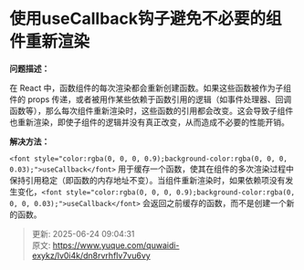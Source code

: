# 使用useCallback钩子避免不必要的组件重新渲染

**问题描述：**

<font style="color:rgba(0, 0, 0, 0.9);">在 React 中，函数组件的每次渲染都会重新创建函数。如果这些函数被作为子组件的 props 传递，或者被用作某些依赖于函数引用的逻辑（如事件处理器、回调函数等），那么每次组件重新渲染时，这些函数的引用都会改变。这会导致子组件也重新渲染，即使子组件的逻辑并没有真正改变，从而造成不必要的性能开销。</font>

**解决方法：**

`<font style="color:rgba(0, 0, 0, 0.9);background-color:rgba(0, 0, 0, 0.03);">useCallback</font>`<font style="color:rgba(0, 0, 0, 0.9);"> 用于缓存一个函数，使其在组件的多次渲染过程中保持引用稳定（即函数的内存地址不变）。当组件重新渲染时，如果依赖项没有发生变化，</font>`<font style="color:rgba(0, 0, 0, 0.9);background-color:rgba(0, 0, 0, 0.03);">useCallback</font>`<font style="color:rgba(0, 0, 0, 0.9);"> 会返回之前缓存的函数，而不是创建一个新的函数。</font>





> 更新: 2025-06-24 09:04:31  
> 原文: <https://www.yuque.com/quwaidi-exykz/lv0i4k/dn8rvrhflv7vu6vy>